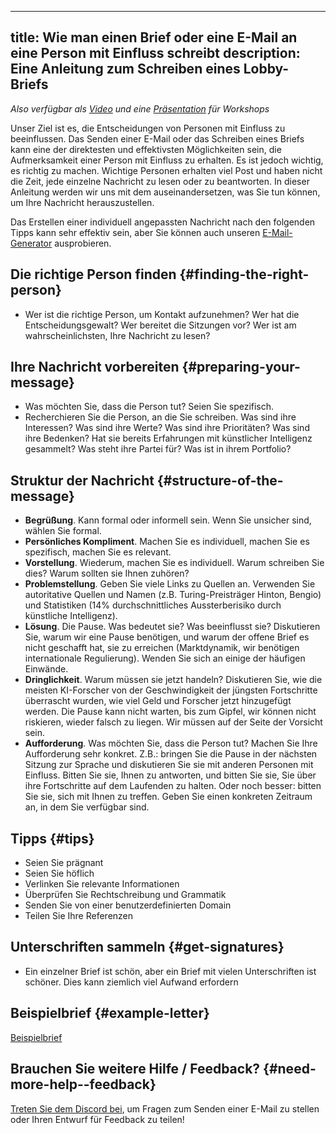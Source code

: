 

---
title: Wie man einen Brief oder eine E-Mail an eine Person mit Einfluss schreibt
description: Eine Anleitung zum Schreiben eines Lobby-Briefs
---
_Also verfügbar als [Video](https://www.youtube.com/watch?v=Mjq4NFiKKd0) und eine [Präsentation](https://tiny.cc/emaillobby) für Workshops_

Unser Ziel ist es, die Entscheidungen von Personen mit Einfluss zu beeinflussen.
Das Senden einer E-Mail oder das Schreiben eines Briefs kann eine der direktesten und effektivsten Möglichkeiten sein, die Aufmerksamkeit einer Person mit Einfluss zu erhalten.
Es ist jedoch wichtig, es richtig zu machen.
Wichtige Personen erhalten viel Post und haben nicht die Zeit, jede einzelne Nachricht zu lesen oder zu beantworten.
In dieser Anleitung werden wir uns mit dem auseinandersetzen, was Sie tun können, um Ihre Nachricht herauszustellen.

Das Erstellen einer individuell angepassten Nachricht nach den folgenden Tipps kann sehr effektiv sein, aber Sie können auch unseren [E-Mail-Generator](/email-builder) ausprobieren.

## Die richtige Person finden {#finding-the-right-person}

- Wer ist die richtige Person, um Kontakt aufzunehmen? Wer hat die Entscheidungsgewalt? Wer bereitet die Sitzungen vor? Wer ist am wahrscheinlichsten, Ihre Nachricht zu lesen?

## Ihre Nachricht vorbereiten {#preparing-your-message}

- Was möchten Sie, dass die Person tut? Seien Sie spezifisch.
- Recherchieren Sie die Person, an die Sie schreiben. Was sind ihre Interessen? Was sind ihre Werte? Was sind ihre Prioritäten? Was sind ihre Bedenken? Hat sie bereits Erfahrungen mit künstlicher Intelligenz gesammelt? Was steht ihre Partei für? Was ist in ihrem Portfolio?

## Struktur der Nachricht {#structure-of-the-message}

- **Begrüßung**. Kann formal oder informell sein. Wenn Sie unsicher sind, wählen Sie formal.
- **Persönliches Kompliment**. Machen Sie es individuell, machen Sie es spezifisch, machen Sie es relevant.
- **Vorstellung**. Wiederum, machen Sie es individuell. Warum schreiben Sie dies? Warum sollten sie Ihnen zuhören?
- **Problemstellung**. Geben Sie viele Links zu Quellen an. Verwenden Sie autoritative Quellen und Namen (z.B. Turing-Preisträger Hinton, Bengio) und Statistiken (14% durchschnittliches Aussterberisiko durch künstliche Intelligenz).
- **Lösung**. Die Pause. Was bedeutet sie? Was beeinflusst sie? Diskutieren Sie, warum wir eine Pause benötigen, und warum der offene Brief es nicht geschafft hat, sie zu erreichen (Marktdynamik, wir benötigen internationale Regulierung). Wenden Sie sich an einige der häufigen Einwände.
- **Dringlichkeit**. Warum müssen sie jetzt handeln? Diskutieren Sie, wie die meisten KI-Forscher von der Geschwindigkeit der jüngsten Fortschritte überrascht wurden, wie viel Geld und Forscher jetzt hinzugefügt werden. Die Pause kann nicht warten, bis zum Gipfel, wir können nicht riskieren, wieder falsch zu liegen. Wir müssen auf der Seite der Vorsicht sein.
- **Aufforderung**. Was möchten Sie, dass die Person tut? Machen Sie Ihre Aufforderung sehr konkret. Z.B.: bringen Sie die Pause in der nächsten Sitzung zur Sprache und diskutieren Sie sie mit anderen Personen mit Einfluss. Bitten Sie sie, Ihnen zu antworten, und bitten Sie sie, Sie über ihre Fortschritte auf dem Laufenden zu halten. Oder noch besser: bitten Sie sie, sich mit Ihnen zu treffen. Geben Sie einen konkreten Zeitraum an, in dem Sie verfügbar sind.

## Tipps {#tips}

- Seien Sie prägnant
- Seien Sie höflich
- Verlinken Sie relevante Informationen
- Überprüfen Sie Rechtschreibung und Grammatik
- Senden Sie von einer benutzerdefinierten Domain
- Teilen Sie Ihre Referenzen

## Unterschriften sammeln {#get-signatures}

- Ein einzelner Brief ist schön, aber ein Brief mit vielen Unterschriften ist schöner. Dies kann ziemlich viel Aufwand erfordern

## Beispielbrief {#example-letter}

[Beispielbrief](https://docs.google.com/document/d/1M3Wc7JMNn8UUZmOfuxOW7a6GtTCckY7fkpd-pmv3Fr8/edit)

## Brauchen Sie weitere Hilfe / Feedback? {#need-more-help--feedback}

[Treten Sie dem Discord bei](https://discord.gg/2XXWXvErfA), um Fragen zum Senden einer E-Mail zu stellen oder Ihren Entwurf für Feedback zu teilen!